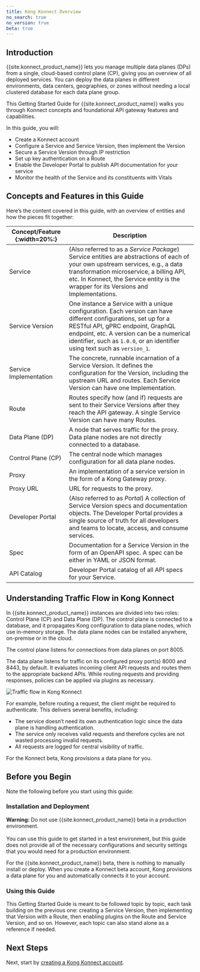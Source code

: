 ```yaml
---
title: Kong Konnect Overview
no_search: true
no_version: true
beta: true
---
```

## Introduction
{{site.konnect_product_name}} lets you manage multiple data planes (DPs) from a
single, cloud-based control plane (CP), giving you an overview of all deployed
services. You can deploy the data planes in different environments, data
centers, geographies, or zones without needing a local clustered database for
each data plane group.

This Getting Started Guide for {{site.konnect_product_name}} walks you through
Konnect concepts and foundational API gateway features and capabilities.

In this guide, you will:
* Create a Konnect account
* Configure a Service and Service Version, then implement the Version
* Secure a Service Version through IP restriction
* Set up key authentication on a Route
* Enable the Developer Portal to publish API documentation for your service
* Monitor the health of the Service and its constituents with Vitals

## Concepts and Features in this Guide
Here’s the content covered in this guide, with an overview of entities and how
the pieces fit together:

| Concept/Feature {:width=20%:}| Description |
|------------------------------|-------------|
| Service                      | (Also referred to as a *Service Package*) Service entities are abstractions of each of your own upstream services, e.g., a data transformation microservice, a billing API, etc. In Konnect, the Service entity is the wrapper for its Versions and Implementations. |
| Service Version              | One instance a Service with a unique configuration. Each version can have different configurations, set up for a RESTful API, gPRC endpoint, GraphQL endpoint, etc. A version can be a numerical identifier, such as `1.0.0`, or an identifier using text such as `version_1`. |
| Service Implementation       | The concrete, runnable incarnation of a Service Version. It defines the configuration for the Version, including the upstream URL and routes. Each Service Version can have one Implementation. |
| Route                        | Routes specify how (and if) requests are sent to their Service Versions after they reach the API gateway. A single Service Version can have many Routes. |
| Data Plane (DP)              | A node that serves traffic for the proxy. Data plane nodes are not directly connected to a database. |
| Control Plane (CP)           | The central node which manages configuration for all data plane nodes. |
| Proxy                        | An implementation of a service version in the form of a Kong Gateway proxy. |
| Proxy URL                    | URL for requests to the proxy. |
| Developer Portal             | (Also referred to as *Portal*) A collection of Service Version specs and documentation objects. The Developer Portal provides a single source of truth for all developers and teams to locate, access, and consume services. |
| Spec                         | Documentation for a Service Version in the form of an OpenAPI spec. A spec can be either in YAML or JSON format. |
| API Catalog                  | Developer Portal catalog of all API specs for your Service. |

## Understanding Traffic Flow in Kong Konnect
In {{site.konnect_product_name}} instances are divided into
two roles: Control Plane (CP) and Data Plane (DP). The control plane is connected
to a database, and it propagates Kong configuration to data plane nodes,
which use in-memory storage. The data plane nodes can be installed anywhere,
on-premise or in the cloud.

The control plane listens for connections from data planes on port 8005.

The data plane listens for traffic on its configured proxy port(s) 8000 and
8443, by default. It evaluates incoming client API requests and routes them to
the appropriate backend APIs. While routing requests and providing responses,
policies can be applied via plugins as necessary.

![Traffic flow in Kong Konnect](/assets/images/docs/konnect/Konnect-architecture-wide.png)

For example, before routing a request, the client might be required to
authenticate. This delivers several benefits, including:

* The service doesn’t need its own authentication logic since the data plane is
handling authentication.
* The service only receives valid requests and therefore cycles are not wasted
processing invalid requests.
* All requests are logged for central visibility of traffic.

For the Konnect beta, Kong provisions a data plane for you.

## Before you Begin
Note the following before you start using this guide:

### Installation and Deployment
<div class="alert alert-ee red">
<strong>Warning:</strong> Do not use {{site.konnect_product_name}} beta in a
production environment.
<br> <br>You can use this guide to get started in a test environment, but this
guide does not provide all of the necessary configurations and security settings
that you would need for a production environment.
</div>

For the {{site.konnect_product_name}} beta, there is nothing to manually
install or deploy. When you create a Konnect beta account, Kong provisions a
data plane for you and automatically connects it to your account.

### Using this Guide

This Getting Started Guide is meant to be followed topic by topic, each task
building on the previous one: creating a Service Version, then implementing that
Version with a Route, then enabling plugins on the Route and Service Version,
and so on. However, each topic can also stand alone as a reference if needed.

## Next Steps

Next, start by [creating a Kong Konnect account](/konnect/getting-started/access-beta).
